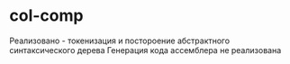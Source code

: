 # col-comp
Реализовано - токенизация и постороение абстрактного синтаксического дерева
Генерация кода ассемблера не реализована
